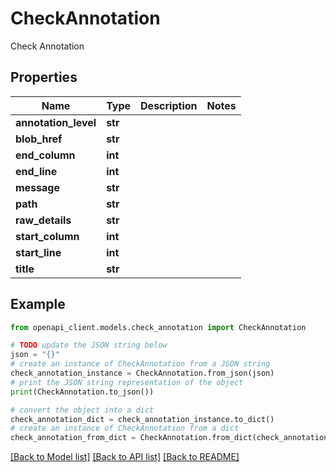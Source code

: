 # CheckAnnotation

Check Annotation

## Properties

Name | Type | Description | Notes
------------ | ------------- | ------------- | -------------
**annotation_level** | **str** |  | 
**blob_href** | **str** |  | 
**end_column** | **int** |  | 
**end_line** | **int** |  | 
**message** | **str** |  | 
**path** | **str** |  | 
**raw_details** | **str** |  | 
**start_column** | **int** |  | 
**start_line** | **int** |  | 
**title** | **str** |  | 

## Example

```python
from openapi_client.models.check_annotation import CheckAnnotation

# TODO update the JSON string below
json = "{}"
# create an instance of CheckAnnotation from a JSON string
check_annotation_instance = CheckAnnotation.from_json(json)
# print the JSON string representation of the object
print(CheckAnnotation.to_json())

# convert the object into a dict
check_annotation_dict = check_annotation_instance.to_dict()
# create an instance of CheckAnnotation from a dict
check_annotation_from_dict = CheckAnnotation.from_dict(check_annotation_dict)
```
[[Back to Model list]](../README.md#documentation-for-models) [[Back to API list]](../README.md#documentation-for-api-endpoints) [[Back to README]](../README.md)


